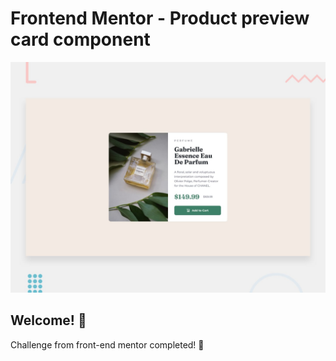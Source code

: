 # Frontend Mentor - Product preview card component

![Design preview for the Product preview card component coding challenge](./design/desktop-preview.jpg)

## Welcome! 👋

Challenge from front-end mentor completed! 🚀
